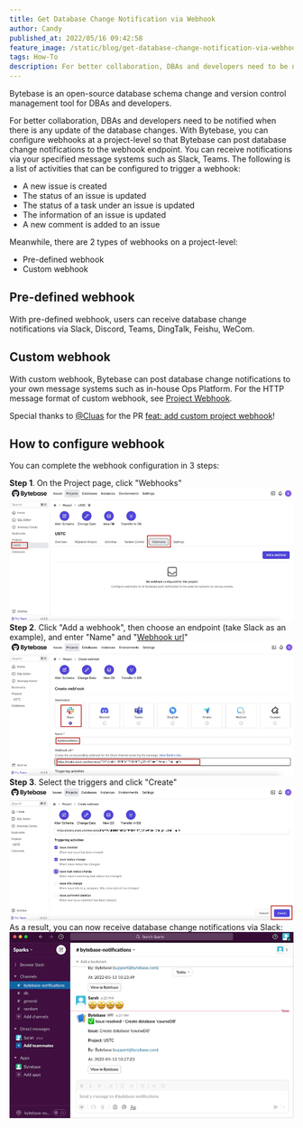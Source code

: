```yaml
---
title: Get Database Change Notification via Webhook
author: Candy
published_at: 2022/05/16 09:42:58
feature_image: /static/blog/get-database-change-notification-via-webhook/fish-hook.webp
tags: How-To
description: For better collaboration, DBAs and developers need to be notified when there is any update of the database changes. With Bytebase, you can configure webhooks at a project-level so that Bytebase can post database change notifications to the webhook endpoint.
---
```


Bytebase is an open-source database schema change and version control management tool for DBAs and developers.

For better collaboration, DBAs and developers need to be notified when there is any update of the database changes. With Bytebase, you can configure webhooks at a project-level so that Bytebase can post database change notifications to the webhook endpoint. You can receive notifications via your specified message systems such as Slack, Teams. The following is a list of activities that can be configured to trigger a webhook:

- A new issue is created
- The status of an issue is updated
- The status of a task under an issue is updated
- The information of an issue is updated
- A new comment is added to an issue

Meanwhile, there are 2 types of webhooks on a project-level:

- Pre-defined webhook
- Custom webhook

## Pre-defined webhook

With pre-defined webhook, users can receive database change notifications via Slack, Discord, Teams, DingTalk, Feishu, WeCom.

## Custom webhook

With custom webhook, Bytebase can post database change notifications to your own message systems such as in-house Ops Platform. For the HTTP message format of custom webhook, see [Project Webhook](/docs/administration/webhook-integration/project-webhook#custom).

Special thanks to [@Cluas](https://github.com/Cluas) for the PR [feat: add custom project webhook](https://github.com/bytebase/bytebase/pull/1184)!

## How to configure webhook

You can complete the webhook configuration in 3 steps:

**Step 1**. On the Project page, click "Webhooks"
![_](/static/blog/get-database-change-notification-via-webhook/project-webhook.webp)
**Step 2**. Click "Add a webhook", then choose an endpoint (take Slack as an example), and enter "Name" and "[Webhook url](/docs/administration/webhook-integration/project-webhook#supported-webhook-endpoints)"
![_](/static/blog/get-database-change-notification-via-webhook/webhook-config.webp)
**Step 3**. Select the triggers and click "Create"
![_](/static/blog/get-database-change-notification-via-webhook/webhook-event-type.webp)
As a result, you can now receive database change notifications via Slack:
![_](/static/blog/get-database-change-notification-via-webhook/webhook-slack.webp)
